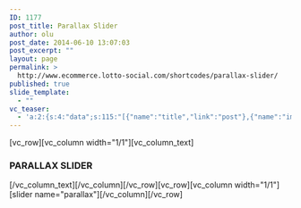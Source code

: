 ```yaml
---
ID: 1177
post_title: Parallax Slider
author: olu
post_date: 2014-06-10 13:07:03
post_excerpt: ""
layout: page
permalink: >
  http://www.ecommerce.lotto-social.com/shortcodes/parallax-slider/
published: true
slide_template:
  - ""
vc_teaser:
  - 'a:2:{s:4:"data";s:115:"[{"name":"title","link":"post"},{"name":"image","image":"featured","link":"none"},{"name":"text","mode":"excerpt"}]";s:7:"bgcolor";s:0:"";}'
---
```

[vc_row][vc_column width="1/1"][vc_column_text]
<h3>PARALLAX SLIDER</h3>
[/vc_column_text][/vc_column][/vc_row][vc_row][vc_column width="1/1"][slider name="parallax"][/vc_column][/vc_row]